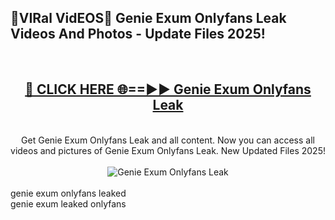 <h2>🔴VIRal VidEOS🔴 Genie Exum Onlyfans Leak Videos And Photos - Update Files 2025!</h2>
<br>
<div align="center">
<h2><a href="https://virallinks.top/odZfE0" rel="nofollow">🔴 CLICK HERE 🌐==►► Genie Exum Onlyfans Leak</a></h2>
<br>
Get Genie Exum Onlyfans Leak and all content. Now you can access all videos and pictures of Genie Exum Onlyfans Leak. New Updated Files 2025!
<br>
<br>
<a href="https://virallinks.top/odZfE0" rel="nofollow" data-target="animated-image.originalLink"><img src="https://i.imgur.com/dJHk4Zq.gif)" alt="Genie Exum Onlyfans Leak" style="max-width: 100%; display: inline-block;" data-target="animated-image.originalImage"></a>
</div>
<br>
genie exum onlyfans leaked<br>
genie exum leaked onlyfans